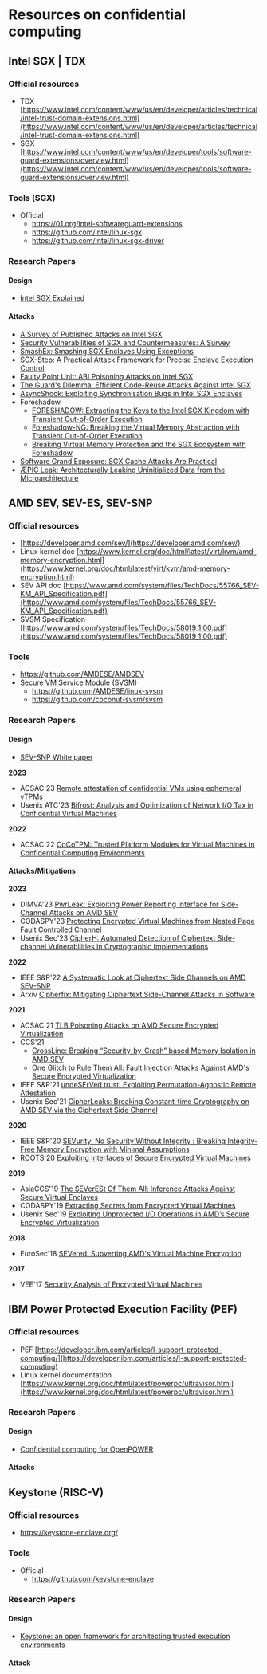 # Resources on confidential computing

## Intel SGX | TDX

### Official resources

* TDX [https://www.intel.com/content/www/us/en/developer/articles/technical/intel-trust-domain-extensions.html](https://www.intel.com/content/www/us/en/developer/articles/technical/intel-trust-domain-extensions.html)
* SGX [https://www.intel.com/content/www/us/en/developer/tools/software-guard-extensions/overview.html](https://www.intel.com/content/www/us/en/developer/tools/software-guard-extensions/overview.html)

### Tools (SGX)

* Official
  - https://01.org/intel-softwareguard-extensions
  - https://github.com/intel/linux-sgx
  - https://github.com/intel/linux-sgx-driver

### Research Papers

#### Design
* [Intel SGX Explained](https://eprint.iacr.org/2016/086.pdf)

#### Attacks

* [A Survey of Published Attacks on Intel SGX](https://arxiv.org/pdf/2006.13598.pdf)
* [Security Vulnerabilities of SGX and Countermeasures: A Survey](https://dl.acm.org/doi/10.1145/3456631)
* [SmashEx: Smashing SGX Enclaves Using Exceptions](https://n.ethz.ch/~sshivaji/publications/smashex_ccs21.pdf)
* [SGX-Step: A Practical Attack Framework for Precise Enclave Execution Control](https://core.ac.uk/download/pdf/129863707.pdf)
* [Faulty Point Unit: ABI Poisoning Attacks on Intel SGX](https://jovanbulck.github.io/files/acsac20-fpu.pdf)
* [The Guard's Dilemma: Efficient Code-Reuse Attacks Against Intel SGX](https://www.usenix.org/conference/usenixsecurity18/presentation/biondo)
* [AsyncShock: Exploiting Synchronisation Bugs in Intel SGX Enclaves](https://link.springer.com/content/pdf/10.1007%2F978-3-319-45744-4_22.pdf)
* Foreshadow
  - [FORESHADOW: Extracting the Keys to the Intel SGX Kingdom with Transient Out-of-Order Execution](https://foreshadowattack.eu/foreshadow.pdf)
  - [Foreshadow-NG: Breaking the Virtual Memory Abstraction with Transient Out-of-Order Execution](https://foreshadowattack.eu/foreshadow-NG.pdf)
  - [Breaking Virtual Memory Protection and the SGX Ecosystem with Foreshadow](https://ieeexplore.ieee.org/abstract/document/8691527)
* [Software Grand Exposure: SGX Cache Attacks Are Practical](https://www.usenix.org/conference/woot17/workshop-program/presentation/brasser)
* [ÆPIC Leak: Architecturally Leaking Uninitialized Data from the Microarchitecture](https://www.usenix.org/system/files/sec22-borrello.pdf)

## AMD SEV, SEV-ES, SEV-SNP

### Official resources

* [https://developer.amd.com/sev/](https://developer.amd.com/sev/)
* Linux kernel doc [https://www.kernel.org/doc/html/latest/virt/kvm/amd-memory-encryption.html](https://www.kernel.org/doc/html/latest/virt/kvm/amd-memory-encryption.html)
* SEV API doc [https://www.amd.com/system/files/TechDocs/55766_SEV-KM_API_Specification.pdf](https://www.amd.com/system/files/TechDocs/55766_SEV-KM_API_Specification.pdf)
* SVSM Specification [https://www.amd.com/system/files/TechDocs/58019_1.00.pdf](https://www.amd.com/system/files/TechDocs/58019_1.00.pdf)

### Tools

* https://github.com/AMDESE/AMDSEV
* Secure VM Service Module (SVSM)
  - https://github.com/AMDESE/linux-svsm
  - https://github.com/coconut-svsm/svsm

### Research Papers

#### Design

* [SEV-SNP White paper](https://www.amd.com/system/files/TechDocs/SEV-SNP-strengthening-vm-isolation-with-integrity-protection-and-more.pdf)

**2023**

* ACSAC'23 [Remote attestation of confidential VMs using ephemeral vTPMs](https://dl.acm.org/doi/pdf/10.1145/3627106.3627112)
* Usenix ATC'23 [Bifrost: Analysis and Optimization of Network I/O Tax in Confidential Virtual Machines](https://ipads.se.sjtu.edu.cn/_media/publications/liatc23.pdf)

**2022**

* ACSAC'22 [CoCoTPM: Trusted Platform Modules for Virtual Machines in Confidential Computing Environments](https://dl.acm.org/doi/abs/10.1145/3564625.3564648)


#### Attacks/Mitigations

**2023**

* DIMVA'23 [PwrLeak: Exploiting Power Reporting Interface for Side-Channel Attacks on AMD SEV](https://link.springer.com/chapter/10.1007/978-3-031-35504-2_3)
* CODASPY'23 [Protecting Encrypted Virtual Machines from Nested Page Fault Controlled Channel](https://dl.acm.org/doi/pdf/10.1145/3577923.3583659)
* Usenix Sec'23 [CipherH: Automated Detection of Ciphertext Side-channel Vulnerabilities in Cryptographic Implementations](https://www.usenix.org/system/files/sec23summer_289-deng-prepub.pdf)

**2022**
* IEEE S&P'22 [A Systematic Look at Ciphertext Side Channels on AMD SEV-SNP](https://ieeexplore.ieee.org/stamp/stamp.jsp?tp=&arnumber=9833768)
* Arxiv [Cipherfix: Mitigating Ciphertext Side-Channel Attacks in Software](https://arxiv.org/pdf/2210.13124.pdf)

**2021**
* ACSAC'21 [TLB Poisoning Attacks on AMD Secure Encrypted Virtualization](https://dl.acm.org/doi/10.1145/3485832.3485876)
* CCS'21
  - [CrossLine: Breaking “Security-by-Crash” based Memory Isolation in AMD SEV](https://dl.acm.org/doi/pdf/10.1145/3460120.3485253)
  - [One Glitch to Rule Them All: Fault Injection Attacks Against AMD's Secure Encrypted Virtualization](https://dl.acm.org/doi/10.1145/3460120.3484779)
* IEEE S&P'21 [undeSErVed trust: Exploiting Permutation-Agnostic Remote Attestation](https://ieeexplore.ieee.org/abstract/document/9474294)
* Usenix Sec'21 [CipherLeaks: Breaking Constant-time Cryptography on AMD SEV via the Ciphertext Side Channel](https://www.usenix.org/system/files/sec21-li-mengyuan.pdf)

**2020**
* IEEE S&P'20 [SEVurity: No Security Without Integrity : Breaking Integrity-Free Memory Encryption with Minimal Assumptions](https://www.computer.org/csdl/proceedings-article/sp/2020/349700b746/1j2LgvKzg1q)
* ROOTS'20 [Exploiting Interfaces of Secure Encrypted Virtual Machines](https://dl.acm.org/doi/abs/10.1145/3433667.3433668)

**2019**
* AsiaCCS'19 [The SEVerESt Of Them All: Inference Attacks Against Secure Virtual Enclaves](https://dl.acm.org/doi/pdf/10.1145/3321705.3329820)
* CODASPY'19 [Extracting Secrets from Encrypted Virtual Machines](https://dl.acm.org/doi/10.1145/3292006.3300022)
* Usenix Sec'19 [Exploiting Unprotected I/O Operations in AMD’s Secure Encrypted Virtualization](https://www.usenix.org/system/files/sec19-li-mengyuan_0.pdf)

**2018**
* EuroSec'18 [SEVered: Subverting AMD's Virtual Machine Encryption](https://dl.acm.org/doi/10.1145/3193111.3193112)

**2017**
* VEE'17 [Security Analysis of Encrypted Virtual Machines](https://dl.acm.org/doi/10.1145/3050748.3050763)

## IBM Power Protected Execution Facility (PEF)

### Official resources
* PEF [https://developer.ibm.com/articles/l-support-protected-computing/](https://developer.ibm.com/articles/l-support-protected-computing)
* Linux kernel documentation [https://www.kernel.org/doc/html/latest/powerpc/ultravisor.html](https://www.kernel.org/doc/html/latest/powerpc/ultravisor.html)

### Research Papers
#### Design

* [Confidential computing for OpenPOWER](https://dl.acm.org/doi/10.1145/3447786.3456243)

#### Attacks

## Keystone (RISC-V)

### Official resources

* https://keystone-enclave.org/

### Tools

* Official
  - https://github.com/keystone-enclave

### Research Papers

#### Design

* [Keystone: an open framework for architecting trusted execution environments](https://dl.acm.org/doi/abs/10.1145/3342195.3387532)

#### Attack

